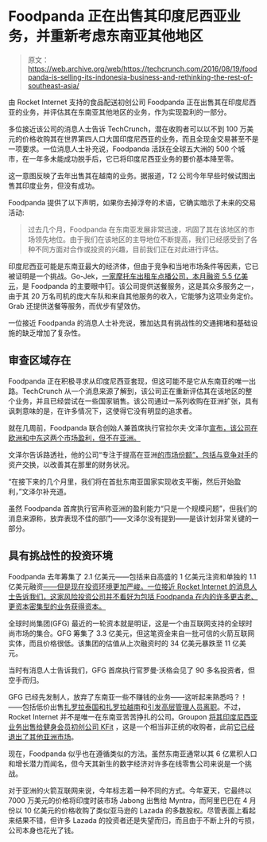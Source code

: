 # Foodpanda 正在出售其印度尼西亚业务，并重新考虑东南亚其他地区 

> 原文：<https://web.archive.org/web/https://techcrunch.com/2016/08/19/foodpanda-is-selling-its-indonesia-business-and-rethinking-the-rest-of-southeast-asia/>

由 Rocket Internet 支持的食品配送初创公司 Foodpanda 正在出售其在印度尼西亚的业务，并评估其在东南亚其他地区的业务，作为实现盈利的一部分。

多位接近该公司的消息人士告诉 TechCrunch，潜在收购者可以以不到 100 万美元的价格收购其在世界第四人口大国印度尼西亚的业务，而且全现金交易甚至不是一项要求。一位消息人士补充说，Foodpanda 活跃在全球五大洲的 500 个城市，在一年多未能成功脱手后，它已将印度尼西亚业务的要价基本降至零。

这一意图反映了去年出售其在越南的业务。据报道，T2 公司今年早些时候试图出售其印度业务，但没有成功。

Foodpanda 提供了以下声明，如果你去掉浮夸的术语，它确实暗示了未来的交易活动:

> 过去几个月，Foodpanda 在东南亚发展非常迅速，巩固了其在该地区的市场领先地位。由于我们在该地区的主导地位不断提高，我们已经感受到了各种不同方面对合作或投资的兴趣，目前我们正在对此进行评估。

印度尼西亚可能是东南亚最大的经济体，但由于竞争和当地市场条件等因素，它已被证明是一个挑战。Go-Jek，[一家摩托车出租车点播公司，本月融资 5.5 亿美元](https://web.archive.org/web/20221210170221/https://beta.techcrunch.com/2016/08/04/uber-rival-go-jek-confirms-550m-raise-and-hints-at-southeast-asia-expansion/)，是 Foodpanda 的主要眼中钉。该公司提供送餐服务，这是其众多服务之一，由于其 20 万名司机的庞大车队和来自其他服务的收入，它能够为这项业务定价。Grab 还提供送餐等服务，而优步有望效仿。

一位接近 Foodpanda 的消息人士补充说，雅加达具有挑战性的交通拥堵和基础设施的缺乏增加了复杂性。

## 审查区域存在

Foodpanda 正在积极寻求从印度尼西亚套现，但这可能不是它从东南亚的唯一出路。TechCrunch 从一个消息来源了解到，该公司正在重新评估其在该地区的整个业务，并且已经尝试在一些国家销售。该公司通过一系列收购在亚洲扩张，具有讽刺意味的是，在许多情况下，这使得它没有明显的追求者。

就在几周前，Foodpanda 联合创始人兼首席执行官拉尔夫·文泽尔[宣布，该公司在欧洲和中东这两个市场盈利，但不在亚洲。](https://web.archive.org/web/20221210170221/http://www.reuters.com/article/us-foodpanda-outlook-idUSKCN10K0LH)

文泽尔告诉路透社，他的公司“专注于提高在亚洲[的市场份额”，包括与竞争对手](https://web.archive.org/web/20221210170221/https://beta.techcrunch.com/2016/03/17/foodpanda-acquires-delivery-coms-hong-kong-business/)的资产交换，以改善其在那里的财务状况。

“在接下来的几个月里，我们将在首批东南亚国家实现收支平衡，然后开始盈利，”文泽尔补充道。

虽然 Foodpanda 首席执行官声称亚洲的盈利能力“只是一个规模问题”，但我们的消息来源称，放弃表现不佳的部门——文泽尔没有提到——是该计划非常关键的一部分。

## 具有挑战性的投资环境

Foodpanda 去年筹集了 2.1 亿美元——包括来自高盛的 1 亿美元注资和单独的 1.1 亿美元融资[——但是现在投资环境更加严峻。一位接近 Rocket Internet 的消息人士告诉我们，这家风险投资公司并不看好为包括 Foodpanda 在内的许多更古老、更资本密集型的业务获得资本。](https://web.archive.org/web/20221210170221/https://www.foodpanda.com/2015/03/12/foodpanda-raises-usd-110-million-in-new-funding-round/)

全球时尚集团(GFG) 最近的一轮资本就是明证，这是一个由互联网支持的全球时尚市场的集合。GFG 筹集了 3.3 亿美元，但这笔资金来自一批可信的火箭互联网实体，而且价格很低。该集团的估值从上次融资时的 34 亿美元暴跌至 11 亿美元。

当时有消息人士告诉我们，GFG 首席执行官罗曼·沃格会见了 90 多名投资者，但空手而归。

GFG 已经先发制人，放弃了东南亚一些不赚钱的业务——这听起来熟悉吗？！——包括低价出售[扎罗拉泰国和扎罗拉越南](https://web.archive.org/web/20221210170221/https://beta.techcrunch.com/2016/04/25/retail-giant-central-group-is-buying-zaloras-businesses-in-thailand-and-vietnam/)和[引发高层管理人员离职](https://web.archive.org/web/20221210170221/https://beta.techcrunch.com/2016/04/20/rocket-internets-zalora-loses-co-founder-and-md-amid-uncertain-future/)。不过，Rocket Internet 并不是唯一在东南亚苦苦挣扎的公司。Groupon [将其印度尼西亚业务出售给健身会员初创公司 KFit](https://web.archive.org/web/20221210170221/https://beta.techcrunch.com/2016/06/05/groupon-is-selling-its-indonesia-business-to-fitness-membership-startup-kfit/) ，这是一个相当非正统的收购者，此前[它已经退出了其他亚洲市场](https://web.archive.org/web/20221210170221/https://beta.techcrunch.com/2015/09/22/groupon-is-laying-off-1100-at-a-cost-of-35m-shutters-operations-in-7-countries/)。

现在，Foodpanda 似乎也在遵循类似的方法。虽然东南亚通常以其 6 亿累积人口和增长潜力而闻名，但今天其新生的数字经济对许多在线零售公司来说是一个挑战。

对于亚洲的火箭互联网来说，今年标志着一种不同的方式。今年夏天，它最终以 7000 万美元的价格将印度时装市场 Jabong 出售给 Myntra，而阿里巴巴在 4 月份以 10 亿美元的价格收购了类似亚马逊的 Lazada 的多数股权。尽管表面上看起来结果不错，但许多 Lazada 的投资者还是失望而归，而且由于不断上升的亏损，公司本身也花光了钱。